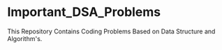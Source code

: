 # Important_DSA_Problems
This Repository Contains Coding Problems Based on Data Structure and Algorithm's.
